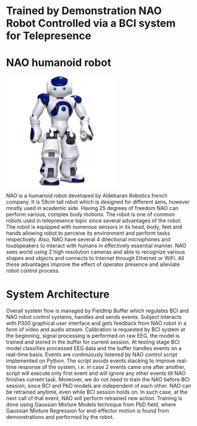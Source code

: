 # Trained by Demonstration NAO Robot Controlled via a BCI system for Telepresence

# NAO humanoid robot

![alt text](https://raw.githubusercontent.com/BatyaGG/Trained-by-Demonstration-NAO-Robot-Controlled-via-a-BCI-system-for-Telepresence/master/NAO.jpg)

NAO is a humanoid robot developed by Aldebaran Robotics french company. It is 59cm tall robot which is designed for different aims, however mostly used in academic side. Having 25 degrees of freedom NAO can perform various, complex body motions. The robot is one of common robots used in telepresence topic since several advantages of the robot. The robot is equipped with numerous sensors in its head, body, feet and hands allowing robot to perceive its environment and perform tasks respectively. Also, NAO have several 4 directional microphones and loudspeakers to interact with humans in effectively essential manner. NAO sees world using 2 high resolution cameras and able to recognize various shapes and objects and connects to Internet through Ethernet or WiFi. All these advantages improve the effect of operator presence and alleviate robot control process.

# System Architecture
Overall system flow is managed by Fieldtrip Buffer which regulates BCI and NAO robot control systems, handles and sends events. Subject interacts with P300 graphical user interface and gets feedback from NAO robot in a form of video and audio stream. Calibration is requested by BCI system at the beginning, signal processing is performed on raw EEG, the model is trained and stored in the buffer for current session. At testing stage BCI model classifies processed EEG data and the buffer handles events on a real-time basis. Events are continuously listened by NAO control script implemented on Python. The script avoids events stacking to improve real-time response of the system, i.e. in case 2 events came one after another, script will execute only first event and will ignore any other events till NAO finishes current task. Moreover, we do not need to train the NAO before BCI session, since BCI and PbD models are independent of each other. NAO can be retrained anytime, even while BCI session holds on. In such case, at the next call of that event, NAO will perform retrained new action. Training is done using Gaussian Mixture Models technique from PbD field, where Gaussian Mixture Regression for end-effector motion is found from demonstrations and performed by the robot.

